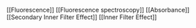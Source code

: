 [[Fluorescence]]
[[Fluorescence spectroscopy]]
[[Absorbance]]
[[Secondary Inner Filter Effect]]
[[Inner Filter Effect]]
